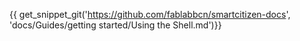 {{ get_snippet_git('https://github.com/fablabbcn/smartcitizen-docs', 'docs/Guides/getting started/Using the Shell.md')}}
